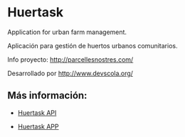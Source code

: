 # Huertask #

Application for urban farm management.

Aplicación para gestión de huertos urbanos comunitarios.

Info proyecto: http://parcellesnostres.com/

Desarrollado por http://www.devscola.org/

## Más información: ##

- [Huertask API](api/README.md)

- [Huertask APP](app/README.md)